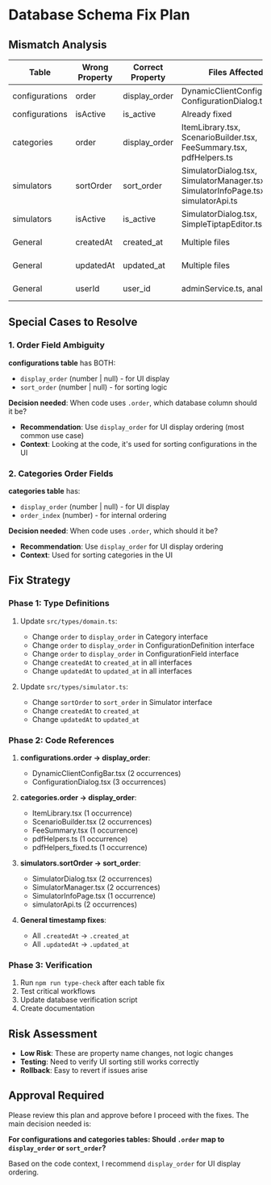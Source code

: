 # Database Schema Fix Plan

## Mismatch Analysis

| Table | Wrong Property | Correct Property | Files Affected | Count | Context |
|-------|---------------|------------------|----------------|-------|---------|
| configurations | order | display_order | DynamicClientConfigBar.tsx, ConfigurationDialog.tsx | 3 | UI display ordering |
| configurations | isActive | is_active | Already fixed | - | - |
| categories | order | display_order | ItemLibrary.tsx, ScenarioBuilder.tsx, FeeSummary.tsx, pdfHelpers.ts | 4 | UI display ordering |
| simulators | sortOrder | sort_order | SimulatorDialog.tsx, SimulatorManager.tsx, SimulatorInfoPage.tsx, simulatorApi.ts | 4 | Sorting logic |
| simulators | isActive | is_active | SimulatorDialog.tsx, SimpleTiptapEditor.tsx | 2 | Status field |
| General | createdAt | created_at | Multiple files | 15 | Timestamp fields |
| General | updatedAt | updated_at | Multiple files | 3 | Timestamp fields |
| General | userId | user_id | adminService.ts, analytics.ts | 3 | User references |

## Special Cases to Resolve

### 1. Order Field Ambiguity
**configurations table** has BOTH:
- `display_order` (number | null) - for UI display
- `sort_order` (number | null) - for sorting logic

**Decision needed**: When code uses `.order`, which database column should it be?
- **Recommendation**: Use `display_order` for UI display ordering (most common use case)
- **Context**: Looking at the code, it's used for sorting configurations in the UI

### 2. Categories Order Fields
**categories table** has:
- `display_order` (number | null) - for UI display
- `order_index` (number) - for internal ordering

**Decision needed**: When code uses `.order`, which should it be?
- **Recommendation**: Use `display_order` for UI display ordering
- **Context**: Used for sorting categories in the UI

## Fix Strategy

### Phase 1: Type Definitions
1. Update `src/types/domain.ts`:
   - Change `order` to `display_order` in Category interface
   - Change `order` to `display_order` in ConfigurationDefinition interface
   - Change `order` to `display_order` in ConfigurationField interface
   - Change `createdAt` to `created_at` in all interfaces
   - Change `updatedAt` to `updated_at` in all interfaces

2. Update `src/types/simulator.ts`:
   - Change `sortOrder` to `sort_order` in Simulator interface
   - Change `createdAt` to `created_at`
   - Change `updatedAt` to `updated_at`

### Phase 2: Code References
1. **configurations.order → display_order**:
   - DynamicClientConfigBar.tsx (2 occurrences)
   - ConfigurationDialog.tsx (3 occurrences)

2. **categories.order → display_order**:
   - ItemLibrary.tsx (1 occurrence)
   - ScenarioBuilder.tsx (2 occurrences)
   - FeeSummary.tsx (1 occurrence)
   - pdfHelpers.ts (1 occurrence)
   - pdfHelpers_fixed.ts (1 occurrence)

3. **simulators.sortOrder → sort_order**:
   - SimulatorDialog.tsx (2 occurrences)
   - SimulatorManager.tsx (2 occurrences)
   - SimulatorInfoPage.tsx (1 occurrence)
   - simulatorApi.ts (2 occurrences)

4. **General timestamp fixes**:
   - All `.createdAt` → `.created_at`
   - All `.updatedAt` → `.updated_at`

### Phase 3: Verification
1. Run `npm run type-check` after each table fix
2. Test critical workflows
3. Update database verification script
4. Create documentation

## Risk Assessment
- **Low Risk**: These are property name changes, not logic changes
- **Testing**: Need to verify UI sorting still works correctly
- **Rollback**: Easy to revert if issues arise

## Approval Required
Please review this plan and approve before I proceed with the fixes. The main decision needed is:

**For configurations and categories tables: Should `.order` map to `display_order` or `sort_order`?**

Based on the code context, I recommend `display_order` for UI display ordering.
